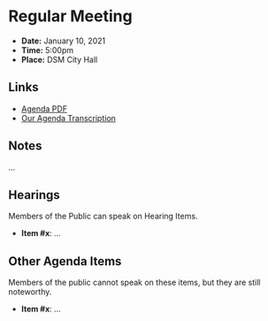 # Regular Meeting

- **Date:** January 10, 2021
- **Time:** 5:00pm
- **Place:** DSM City Hall

## Links

- [Agenda PDF]()
- [Our Agenda Transcription]()

## Notes

...

## Hearings

Members of the Public can speak on Hearing Items.

   - **Item #x**: ...

## Other Agenda Items

Members of the public cannot speak on these items, but they
are still noteworthy.

   - **Item #x**: ...
